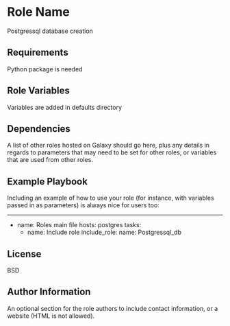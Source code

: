 Role Name
=========

Postgressql database creation

Requirements
------------

Python package is needed

Role Variables
--------------

Variables are added in defaults directory

Dependencies
------------

A list of other roles hosted on Galaxy should go here, plus any details in regards to parameters that may need to be set for other roles, or variables that are used from other roles.

Example Playbook
----------------

Including an example of how to use your role (for instance, with variables passed in as parameters) is always nice for users too:

---
 - name: Roles main file
   hosts: postgres
   tasks:
     - name: Include role
       include_role:
         name: Postgressql_db

License
-------

BSD

Author Information
------------------

An optional section for the role authors to include contact information, or a website (HTML is not allowed).
